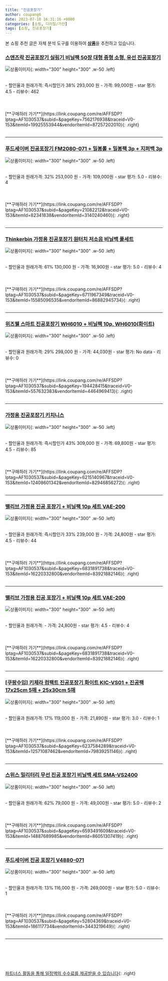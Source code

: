 ```yaml
---
title: "진공포장기"
author: coupang6
date: 2023-07-10 16:31:16 +0800
categories: [쇼핑, 디이털/가전]
tags: [쇼핑, 진공포장기]
---
```


본 쇼핑 추천 글은 자체 분석 도구를 이용하여 [**상품**](https://link.coupang.com/a/bao1ui)을 추천하고 있습니다.

### [스앤즈락 진공포장기 실링기 비닐팩 50장 대형 중형 소형, 유선 진공포장기](https://link.coupang.com/re/AFFSDP?lptag=AF1030537&subid=&pageKey=7562176938&traceid=V0-153&itemId=19925553944&vendorItemId=87257202010)

![상품이미지](https://thumbnail6.coupangcdn.com/thumbnails/remote/230x230ex/image/vendor_inventory/de53/c49d3824a8b2cff27a16456a3331eec7f0a69f0594e544c3f6caaa0aefa5.jpg){: width="300" height="300" .w-50 .left}


<br>
- 할인율과 원래가격: 즉시할인가 38%  293,000   원
- 가격: 99,000원
- star 평가: 4.5
- 리뷰수: 462
<br>
<br>
<br>
<br>
[**구매하러 가기**](https://link.coupang.com/re/AFFSDP?lptag=AF1030537&subid=&pageKey=7562176938&traceid=V0-153&itemId=19925553944&vendorItemId=87257202010){: .right}
<br>
<br>

---

### [푸드세이버 진공포장기 FM2080-071 + 밀봉롤 + 밀봉팩 3p + 지퍼백 3p](https://link.coupang.com/re/AFFSDP?lptag=AF1030537&subid=&pageKey=21082212&traceid=V0-153&itemId=82341838&vendorItemId=3140240460)

![상품이미지](https://thumbnail8.coupangcdn.com/thumbnails/remote/230x230ex/image/retail/images/79692096375328-16e8c1d6-60ae-4719-87be-3d5ce766dc13.jpg){: width="300" height="300" .w-50 .left}


<br>
- 할인율과 원래가격: 32%  253,000   원
- 가격: 109,000원
- star 평가: 5.0
- 리뷰수: 4
<br>
<br>
<br>
<br>
[**구매하러 가기**](https://link.coupang.com/re/AFFSDP?lptag=AF1030537&subid=&pageKey=21082212&traceid=V0-153&itemId=82341838&vendorItemId=3140240460){: .right}
<br>
<br>

---

### [Thinkerbin 가정용 진공포장기 원터치 저소음 비닐백 풀세트](https://link.coupang.com/re/AFFSDP?lptag=AF1030537&subid=&pageKey=6711967349&traceid=V0-153&itemId=15585096535&vendorItemId=86882945734)

![상품이미지](https://thumbnail7.coupangcdn.com/thumbnails/remote/230x230ex/image/vendor_inventory/d119/d4c8eb6a7fa7418e427a7dd803d90eb4efebd1cac0d288a358a7913c8552.jpg){: width="300" height="300" .w-50 .left}


<br>
- 할인율과 원래가격: 61%  130,000   원
- 가격: 16,900원
- star 평가: 5.0
- 리뷰수: 4
<br>
<br>
<br>
<br>
[**구매하러 가기**](https://link.coupang.com/re/AFFSDP?lptag=AF1030537&subid=&pageKey=6711967349&traceid=V0-153&itemId=15585096535&vendorItemId=86882945734){: .right}
<br>
<br>

---

### [위즈웰 스마트 진공포장기 WH6010 + 비닐팩 10p, WH6010(화이트)](https://link.coupang.com/re/AFFSDP?lptag=AF1030537&subid=&pageKey=194428415&traceid=V0-153&itemId=557632383&vendorItemId=4464969413)

![상품이미지](https://thumbnail10.coupangcdn.com/thumbnails/remote/230x230ex/image/retail/images/64725330289172-9a709efc-9fc4-4be1-8c1e-f85d81faaba0.jpg){: width="300" height="300" .w-50 .left}


<br>
- 할인율과 원래가격: 29%  298,000   원
- 가격: 44,030원
- star 평가: No data
- 리뷰수: 0
<br>
<br>
<br>
<br>
[**구매하러 가기**](https://link.coupang.com/re/AFFSDP?lptag=AF1030537&subid=&pageKey=194428415&traceid=V0-153&itemId=557632383&vendorItemId=4464969413){: .right}
<br>
<br>

---

### [가정용 진공포장기 키치니스](https://link.coupang.com/re/AFFSDP?lptag=AF1030537&subid=&pageKey=6215140967&traceid=V0-153&itemId=12408601342&vendorItemId=82946856272)

![상품이미지](https://thumbnail9.coupangcdn.com/thumbnails/remote/230x230ex/image/vendor_inventory/d62b/dce6f2e75ade00be2a41583d41eb2a264cda828fb9cb0e9c47b0b9ca41df.png){: width="300" height="300" .w-50 .left}


<br>
- 할인율과 원래가격: 즉시할인가 43%  309,000   원
- 가격: 69,800원
- star 평가: 4.5
- 리뷰수: 85
<br>
<br>
<br>
<br>
[**구매하러 가기**](https://link.coupang.com/re/AFFSDP?lptag=AF1030537&subid=&pageKey=6215140967&traceid=V0-153&itemId=12408601342&vendorItemId=82946856272){: .right}
<br>
<br>

---

### [밸리브 가정용 진공 포장기 + 비닐팩 10p 세트 VAE-200](https://link.coupang.com/re/AFFSDP?lptag=AF1030537&subid=&pageKey=6831891738&traceid=V0-153&itemId=16220332800&vendorItemId=83921882146)

![상품이미지](https://thumbnail6.coupangcdn.com/thumbnails/remote/230x230ex/image/vendor_inventory/4d09/f7ef33874de561eff90222cce1745ed32bdd4787271e02d516c9b8250080.jpg){: width="300" height="300" .w-50 .left}


<br>
- 할인율과 원래가격: 즉시할인가 33%  239,000   원
- 가격: 24,800원
- star 평가: 4.5
- 리뷰수: 44
<br>
<br>
<br>
<br>
[**구매하러 가기**](https://link.coupang.com/re/AFFSDP?lptag=AF1030537&subid=&pageKey=6831891738&traceid=V0-153&itemId=16220332800&vendorItemId=83921882146){: .right}
<br>
<br>

---

### [밸리브 가정용 진공 포장기 + 비닐팩 10p 세트 VAE-200](https://link.coupang.com/re/AFFSDP?lptag=AF1030537&subid=&pageKey=6831891738&traceid=V0-153&itemId=16220332800&vendorItemId=83921882146)

![상품이미지](https://thumbnail6.coupangcdn.com/thumbnails/remote/230x230ex/image/vendor_inventory/4d09/f7ef33874de561eff90222cce1745ed32bdd4787271e02d516c9b8250080.jpg){: width="300" height="300" .w-50 .left}


<br>
- 할인율과 원래가격: 
- 가격: 24,800원
- star 평가: 4.5
- 리뷰수: 4
<br>
<br>
<br>
<br>
[**구매하러 가기**](https://link.coupang.com/re/AFFSDP?lptag=AF1030537&subid=&pageKey=6831891738&traceid=V0-153&itemId=16220332800&vendorItemId=83921882146){: .right}
<br>
<br>

---

### [[쿠팡수입] 키체라 컴팩트 진공포장기 화이트 KIC-VS01 + 진공팩 17x25cm 5매 + 25x30cm 5매](https://link.coupang.com/re/AFFSDP?lptag=AF1030537&subid=&pageKey=6237584289&traceid=V0-153&itemId=12571087462&vendorItemId=79839251146)

![상품이미지](https://thumbnail6.coupangcdn.com/thumbnails/remote/230x230ex/image/retail/images/1158075807551560-15891d5c-223e-43aa-9d6f-c4e93dfcd5f4.jpg){: width="300" height="300" .w-50 .left}


<br>
- 할인율과 원래가격: 17%  119,000   원
- 가격: 21,890원
- star 평가: 3.0
- 리뷰수: 1
<br>
<br>
<br>
<br>
[**구매하러 가기**](https://link.coupang.com/re/AFFSDP?lptag=AF1030537&subid=&pageKey=6237584289&traceid=V0-153&itemId=12571087462&vendorItemId=79839251146){: .right}
<br>
<br>

---

### [스위스 밀리터리 무선 진공 포장기 비닐백 세트 SMA-VS2400](https://link.coupang.com/re/AFFSDP?lptag=AF1030537&subid=&pageKey=6593491609&traceid=V0-153&itemId=14887689985&vendorItemId=86051307419)

![상품이미지](https://thumbnail10.coupangcdn.com/thumbnails/remote/230x230ex/image/vendor_inventory/2003/13ea9391a1ab1afd4429b8c164a28e7f5823c0d5a2db62c7cc5e266f18f1.jpg){: width="300" height="300" .w-50 .left}


<br>
- 할인율과 원래가격: 62%  79,000   원
- 가격: 49,000원
- star 평가: 5.0
- 리뷰수: 2
<br>
<br>
<br>
<br>
[**구매하러 가기**](https://link.coupang.com/re/AFFSDP?lptag=AF1030537&subid=&pageKey=6593491609&traceid=V0-153&itemId=14887689985&vendorItemId=86051307419){: .right}
<br>
<br>

---

### [푸드세이버 진공 포장기 V4880-071](https://link.coupang.com/re/AFFSDP?lptag=AF1030537&subid=&pageKey=52804369&traceid=V0-153&itemId=186117734&vendorItemId=3443219649)

![상품이미지](https://thumbnail10.coupangcdn.com/thumbnails/remote/230x230ex/image/product/image/vendoritem/2018/01/23/3443219649/45a51f82-c33e-4ea3-91e6-c07ffebead06.jpg){: width="300" height="300" .w-50 .left}


<br>
- 할인율과 원래가격: 13%  116,000   원
- 가격: 269,000원
- star 평가: 5.0
- 리뷰수: 1
<br>
<br>
<br>
<br>
[**구매하러 가기**](https://link.coupang.com/re/AFFSDP?lptag=AF1030537&subid=&pageKey=52804369&traceid=V0-153&itemId=186117734&vendorItemId=3443219649){: .right}
<br>
<br>

---
<br><br><br><br><br> [파트너스 활동을 통해 일정액의 수수료를 제공받을 수 있습니다](https://link.coupang.com/a/bao1ui){: .right}